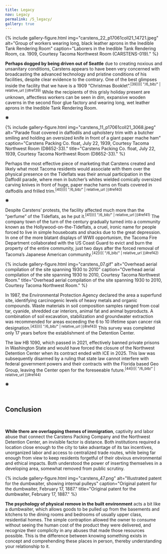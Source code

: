 ```yaml
---
title: Legacy
nav: Legacy
permalink: /5_legacy/
gallery: true
---
```


{% include gallery-figure.html img="carstens_22_p17061coll21_14721.jpeg" alt="Group of workers wearing long, black leather aprons in the Inedible Tank Rendering Room" caption="Laborers in the Inedible Tank Rendering Room, ca. 1909, Courtesy Tacoma Northwest Room (CARSTENS-019)." %}

**Perhaps dogged by being driven out of Seattle** due to creating noxious and unsanitary conditions, Carstens appears to have been very concerned with broadcasting the advanced technology and pristine conditions of his facilities, despite clear evidence to the contrary. One of the best glimpses inside the facility that we have is a 1909 “Christmas Booklet”.<sup>[39]({{ "/6_bib/" | relative_url }}#ref39)</sup> While the recipients of this grisly holiday present are unknown, affectless workers can be seen in dim, expansive wooden caverns in the second floor glue factory and wearing long, wet leather aprons in the Inedible Tank Rendering Room. 

<div class="symbol-container">
    <p class="symbol">&#10042;</p>
</div>

{% include gallery-figure.html img="carstens_11_p17061coll21_3068.jpeg" alt="Parade float covered in daffodils and upholstery trim with a butcher smiling and holding an oversized knife in front of a giant paper mache ham" caption="Carstens Packing Co. float, July 22, 1939, Courtesy Tacoma Northwest Room (D8652-33)." title="Carstens Packing Co. float, July 22, 1939, Courtesy Tacoma Northwest Room (D8652-33)." %}

Perhaps the most effective piece of marketing that Carstens created and likely what most Tacoma residents would associate with them over the physical presence on the Tideflats was their annual participation in the Daffodil parade, where men in butcher’s whites wielded comically oversized carving knives in front of huge, paper mache hams on floats covered in daffodils and frilled trim.<sup>[40]({{ "/6_bib/" | relative_url }}#ref40)</sup>

<div class="symbol-container">
    <p class="symbol">&#10042;</p>
</div>

Despite Carstens’ protests, the facility affected much more than the “perfume” of the Tideflats, as he put it.<sup>[41]({{ "/6_bib/" | relative_url }}#ref41)</sup> The company town of the turn of the century gradually turned into a community known as the Hollywood-on-the-Tideflats, a cruel, ironic name for people forced to live in simple houseboats and shacks due to the great depression. In one of the more blatant displays of WWII opportunism, the Tacoma Fire Department collaborated with the US Coast Guard to evict and burn the property of the entire community, just two days after the forced removal of Tacoma’s Japanese American community.<sup>[42]({{ "/6_bib/" | relative_url }}#ref42)</sup>

{% include gallery-figure.html img="carstens_07.gif" alt="Overhead aerial compilation of the site spanning 1930 to 2010" caption="Overhead aerial compilation of the site spanning 1930 to 2010, Courtesy Tacoma Northwest Room." title="Overhead aerial compilation of the site spanning 1930 to 2010, Courtesy Tacoma Northwest Room." %}

In 1987, the Environmental Protection Agency declared the area a superfund site, identifying carcinogenic levels of heavy metals and organic compounds. Waste materials in soil composition samples ranged from coal tar, cyanide, shredded car interiors, animal fat and animal byproducts. A combination of soil excavation, stabilization and groundwater extraction was recommended for areas exceeding the 6 to 10 lifetime span cancer risk designation.<sup>[43]({{ "/6_bib/" | relative_url }}#ref43)</sup> This survey was completed only 17 years before the establishment of the Detention Center. 

The law HB 1090, which passed in 2021, effectively banned private prisons in Washington State and would have forced the closure of the Northwest Detention Center when its contract ended with ICE in 2025. This law was subsequently disarmed by a ruling that state law cannot interfere with federal government powers and their contracts with the Florida based Geo Group, leaving the Center open for the foreseeable future.<sup>[44]({{ "/6_bib/" | relative_url }}#ref44)</sup>

<div class="symbol-container">
    <p class="symbol">&#10042;</p>
</div>

<br>

## Conclusion

<br>

**While there are overlapping themes of immigration**, captivity and labor abuse that connect the Carstens Packing Company and the Northwest Detention Center, an invisible factor is distance. Both institutions required a location close enough to the city to take advantage of its tax incentives, unorganized labor and access to centralized trade routes, while being far enough from view to keep residents forgetful of their obvious environmental and ethical impacts. Both understood the power of inserting themselves in a developing area, somewhat removed from public scrutiny.

{% include gallery-figure.html img="carstens_47.png" alt="Illustrated patent for the dumbwaiter, showing internal pulleys" caption="Original patent for the dumbwaiter, February 17, 1887." title="Original patent for the dumbwaiter, February 17, 1887." %}

**The psychology of physical remove in the built environment** acts a bit like a dumbwaiter, which allows goods to be pulled up from the basements and kitchens to the dining rooms and bedrooms of usually upper class, residential homes. The simple contraption allowed the owner to consume without seeing the human cost of the product they were delivered, and recognize their complicity in any abuses that made those resources possible. This is the difference between knowing something exists in concept and comprehending these places in person, thereby understanding your relationship to it.

<br>
